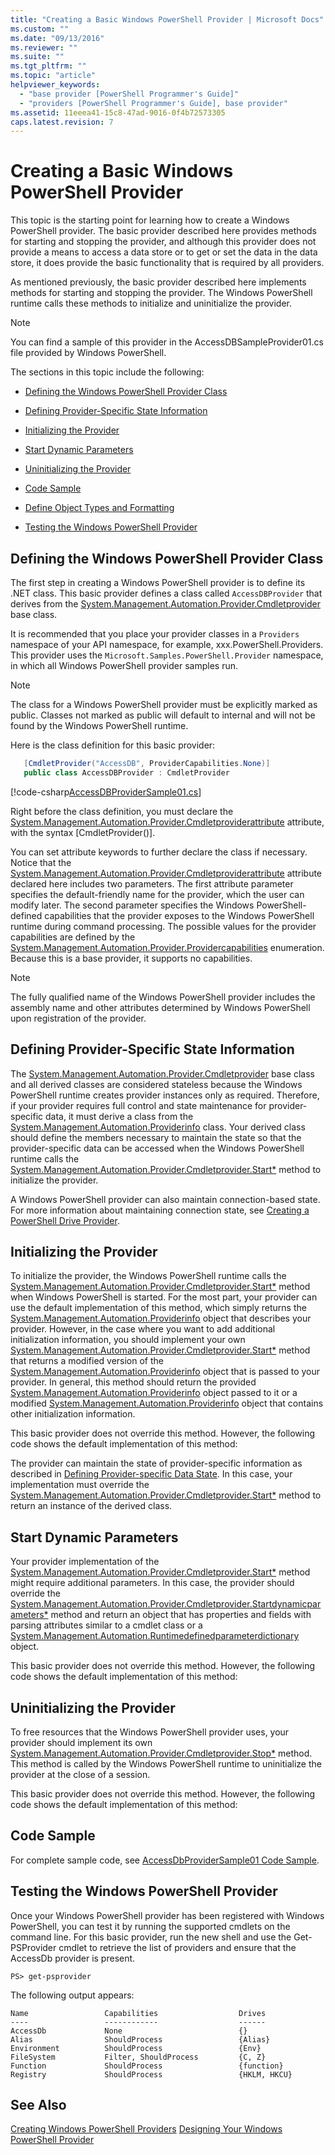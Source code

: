 ```yaml
---
title: "Creating a Basic Windows PowerShell Provider | Microsoft Docs"
ms.custom: ""
ms.date: "09/13/2016"
ms.reviewer: ""
ms.suite: ""
ms.tgt_pltfrm: ""
ms.topic: "article"
helpviewer_keywords:
  - "base provider [PowerShell Programmer's Guide]"
  - "providers [PowerShell Programmer's Guide], base provider"
ms.assetid: 11eeea41-15c8-47ad-9016-0f4b72573305
caps.latest.revision: 7
---
```

# Creating a Basic Windows PowerShell Provider
This topic is the starting point for learning how to create a Windows PowerShell provider. The basic provider described here provides methods for starting and stopping the provider, and although this provider does not provide a means to access a data store or to get or set the data in the data store, it does provide the basic functionality that is required by all providers.

 As mentioned previously, the basic provider described here implements methods for starting and stopping the provider. The Windows PowerShell runtime calls these methods to initialize and uninitialize the provider.

> [!NOTE]
>  You can find a sample of this provider in the AccessDBSampleProvider01.cs file provided by Windows PowerShell.

 The sections in this topic include the following:

-   [Defining the Windows PowerShell Provider Class](#defineproviderbasic)

-   [Defining Provider-Specific State Information](#defineproviderdatastate)

-   [Initializing the Provider](#initializeprovider)

-   [Start Dynamic Parameters](#startdynamicparameters)

-   [Uninitializing the Provider](#uninitializeprovider)

-   [Code Sample](#codesampleprovideraccessdb1)

-   [Define Object Types and Formatting](#defineobjecttypesformattingbasicprovider)

-   [Testing the Windows PowerShell Provider](#testproviderbasicaccessdb1)

##  <a name="defineproviderbasic"></a> Defining the Windows PowerShell Provider Class
 The first step in creating a Windows PowerShell provider is to define its .NET class. This basic provider defines a class called `AccessDBProvider` that derives from the [System.Management.Automation.Provider.Cmdletprovider](/dotnet/api/System.Management.Automation.Provider.CmdletProvider) base class.

 It is recommended that you place your provider classes in a `Providers` namespace of your API namespace, for example, xxx.PowerShell.Providers. This provider uses the `Microsoft.Samples.PowerShell.Provider` namespace, in which all Windows PowerShell provider samples run.

> [!NOTE]
>  The class for a Windows PowerShell provider must be explicitly marked as public. Classes not marked as public will default to internal and will not be found by the Windows PowerShell runtime.

 Here is the class definition for this basic provider:

```csharp
   [CmdletProvider("AccessDB", ProviderCapabilities.None)]
   public class AccessDBProvider : CmdletProvider
```

[!code-csharp[AccessDBProviderSample01.cs](../../powershell-sdk-samples/SDK-2.0/csharp/AccessDBProviderSample01/AccessDBProviderSample01.cs#L23-L24 "AccessDBProviderSample01.cs")]

 Right before the class definition, you must declare the [System.Management.Automation.Provider.Cmdletproviderattribute](/dotnet/api/System.Management.Automation.Provider.CmdletProviderAttribute) attribute, with the syntax [CmdletProvider()].

 You can set attribute keywords to further declare the class if necessary. Notice that the [System.Management.Automation.Provider.Cmdletproviderattribute](/dotnet/api/System.Management.Automation.Provider.CmdletProviderAttribute) attribute declared here includes two parameters. The first attribute parameter specifies the default-friendly name for the provider, which the user can modify later. The second parameter specifies the Windows PowerShell-defined capabilities that the provider exposes to the Windows PowerShell runtime during command processing. The possible values for the provider capabilities are defined by the [System.Management.Automation.Provider.Providercapabilities](/dotnet/api/System.Management.Automation.Provider.ProviderCapabilities) enumeration. Because this is a base provider, it supports no capabilities.

> [!NOTE]
>  The fully qualified name of the Windows PowerShell provider includes the assembly name and other attributes determined by Windows PowerShell upon registration of the provider.

##  <a name="defineproviderdatastate"></a> Defining Provider-Specific State Information
 The [System.Management.Automation.Provider.Cmdletprovider](/dotnet/api/System.Management.Automation.Provider.CmdletProvider) base class and all derived classes are considered stateless because the Windows PowerShell runtime creates provider instances only as required. Therefore, if your provider requires full control and state maintenance for provider-specific data, it must derive a class from the [System.Management.Automation.Providerinfo](/dotnet/api/System.Management.Automation.ProviderInfo) class. Your derived class should define the members necessary to maintain the state so that the provider-specific data can be accessed when the Windows PowerShell runtime calls the [System.Management.Automation.Provider.Cmdletprovider.Start*](/dotnet/api/System.Management.Automation.Provider.CmdletProvider.Start) method to initialize the provider.

 A Windows PowerShell provider can also maintain connection-based state. For more information about maintaining connection state, see [Creating a PowerShell Drive Provider](./creating-a-windows-powershell-drive-provider.md).

##  <a name="initializeprovider"></a> Initializing the Provider
 To initialize the provider, the Windows PowerShell runtime calls the [System.Management.Automation.Provider.Cmdletprovider.Start*](/dotnet/api/System.Management.Automation.Provider.CmdletProvider.Start) method when Windows PowerShell is started. For the most part, your provider can use the default implementation of this method, which simply returns the [System.Management.Automation.Providerinfo](/dotnet/api/System.Management.Automation.ProviderInfo) object that describes your provider. However, in the case where you want to add additional initialization information, you should implement your own [System.Management.Automation.Provider.Cmdletprovider.Start*](/dotnet/api/System.Management.Automation.Provider.CmdletProvider.Start) method that returns a modified version of the [System.Management.Automation.Providerinfo](/dotnet/api/System.Management.Automation.ProviderInfo) object that is passed to your provider. In general, this method should return the provided [System.Management.Automation.Providerinfo](/dotnet/api/System.Management.Automation.ProviderInfo) object passed to it or a modified [System.Management.Automation.Providerinfo](/dotnet/api/System.Management.Automation.ProviderInfo) object that contains other initialization information.

 This basic provider does not override this method. However, the following code shows the default implementation of this method:

<!-- TODO!!!: review snippet reference  [!CODE [Msh_samplesaccessdbprov01#accessdbprov01ProviderStart](Msh_samplesaccessdbprov01#accessdbprov01ProviderStart)]  -->

 The provider can maintain the state of provider-specific information as described in [Defining Provider-specific Data State](#defineproviderdatastate). In this case, your implementation must override the [System.Management.Automation.Provider.Cmdletprovider.Start*](/dotnet/api/System.Management.Automation.Provider.CmdletProvider.Start) method to return an instance of the derived class.

##  <a name="startdynamicparameters"></a> Start Dynamic Parameters
 Your provider implementation of the [System.Management.Automation.Provider.Cmdletprovider.Start*](/dotnet/api/System.Management.Automation.Provider.CmdletProvider.Start) method might require additional parameters. In this case, the provider should override the [System.Management.Automation.Provider.Cmdletprovider.Startdynamicparameters*](/dotnet/api/System.Management.Automation.Provider.CmdletProvider.StartDynamicParameters) method and return an object that has properties and fields with parsing attributes similar to a cmdlet class or a [System.Management.Automation.Runtimedefinedparameterdictionary](/dotnet/api/System.Management.Automation.RuntimeDefinedParameterDictionary) object.

 This basic provider does not override this method. However, the following code shows the default implementation of this method:

<!-- TODO!!!: review snippet reference  [!CODE [Msh_samplesaccessdbprov01#accessdbprov01ProviderDynamicParameters](Msh_samplesaccessdbprov01#accessdbprov01ProviderDynamicParameters)]  -->

##  <a name="uninitializeprovider"></a> Uninitializing the Provider
 To free resources that the Windows PowerShell provider uses, your provider should implement its own [System.Management.Automation.Provider.Cmdletprovider.Stop*](/dotnet/api/System.Management.Automation.Provider.CmdletProvider.Stop) method. This method is called by the Windows PowerShell runtime to uninitialize the provider at the close of a session.

 This basic provider does not override this method. However, the following code shows the default implementation of this method:

<!-- TODO!!!: review snippet reference  [!CODE [Msh_samplesaccessdbprov01#accessdbprov01ProviderStop](Msh_samplesaccessdbprov01#accessdbprov01ProviderStop)]  -->

##  <a name="codesampleprovideraccessdb1"></a> Code Sample
 For complete sample code, see [AccessDbProviderSample01 Code Sample](./accessdbprovidersample01-code-sample.md).

##  <a name="testproviderbasicaccessdb1"></a> Testing the Windows PowerShell Provider
 Once your Windows PowerShell provider has been registered with Windows PowerShell, you can test it by running the supported cmdlets on the command line. For this basic provider, run the new shell and use the Get-PSProvider cmdlet to retrieve the list of providers and ensure that the AccessDb provider is present.

```
PS> get-psprovider
```

 The following output appears:

```
Name                 Capabilities                  Drives
----                 ------------                  ------
AccessDb             None                          {}
Alias                ShouldProcess                 {Alias}
Environment          ShouldProcess                 {Env}
FileSystem           Filter, ShouldProcess         {C, Z}
Function             ShouldProcess                 {function}
Registry             ShouldProcess                 {HKLM, HKCU}
```

## See Also
 [Creating Windows PowerShell Providers](./how-to-create-a-windows-powershell-provider.md)
 [Designing Your Windows PowerShell Provider](./designing-your-windows-powershell-provider.md)
